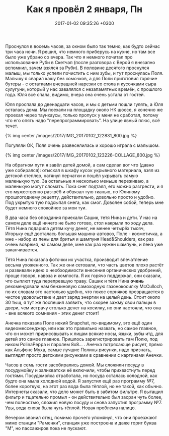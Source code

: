 ﻿---
layout: post
title: "Как я провёл 2 января, Пн"
date: 2017-01-02 09:35:26 +0300
comments: true
categories: 
---
Проснулся в восемь часов, за окном было так темно, как будто сейчас три часа ночи. Я решил, что немного приберусь на кухне, но там все было уже убрано со вчера. Так что я немного почитал про использование Руби в Скетчап (после разговора с Верой я внезапно вспомнил, зачем взялся за Руби). В половине десятого проснулся малыш, мы только успели почистить с ним зубы, и тут проснулась Поля. Малышу я сварил кашу без комочков, а для Поли приготовил горячие бутеры - с остатками вчерашней нарезки со стола и кусочками сыра сулугуни, который у нас завалялся с незапамятных времён, с прошлого года. Юля всё спала, видимо, вчера она очень устала от гостей.

Юля проспала до двенадцати часов, и мы с детьми пошли гулять, а Юля осталась дома. Мы поехали на площадку около НК шоссе, я конечно же проехал через таунхаусы, только пропуск у меня не сработал, потому что его опять надо "перепрограммировать". На улице явный плюс, всё течет.

{% img center /images/2017/IMG_20170102_122831_800.jpg %}

Погуляли ОК, Поля очень развеселилась и хорошо играла с малышом.

{% img center /images/2017/IMG_20170102_123226-COLLAGE_800.jpg %}

На обратном пути я завёл детей домой, а сам сделал вот что (давно уже собирался): отыскал в шкафу кусок укрывного материала, взял из детской степлер, натянул перчатки и пошёл укрывать самую маленькую тую. За остальные я несколько меньше переживаю, а маленькую могут сломать. Пока снег подтаял, его можно разгрести, и я его мужественно разгрёб и обвязал тую тканью, по Юлиному прошлогоднему рецепту, действительно, довольно просто и удобно. Под укрытую тую подсыпал снега, как смог. Доволен собой, теперь мне будет немного спокойнее за мои туи.

В два часа без опоздания приехали Сашик, тетя Нина и дети. У нас на самом деле ещё ничего не было готово, стол накрыли по ходу дела. Тётя Нина подарила детям кучу денег, не менее четырёх тысяч, Игорьку ещё досталась большая машина-автовоз, Поле - косметичка, а мне - набор из пены для бритья и шампуня Head&Shoulders, как раз очень вовремя, на самом деле, мне как раз нужен шампунь, и пена уже заканчивается. 

Тётя Нина показала фоточки их участка, производит впечатление весьма ухоженного. Так же они сетовали, что часть цветов плохо растёт и развивали идею о необходимости внесения органических удобрений, проще говоря, навоза и компоста. Я их горячо поддержал, они сказали, что сыплют туда перепревшую траву. Сашик и тётя Нина __очень__ рекомендовали нам бензиновую самоходную газонокосилку McCulloch, по их словам это настолько удобно, что покос сорняков превращается в чистое удовольствие и дает заряд энергии на целый день. Стоит около 30 тыщ, я тут же поспешил заявить, что скорее зажму свои пальцы в двери, чем истрачу столько денег на косилку, но они настояли, что она - вне всякого сомнения - этих денег стоит!

Анечка показала Поле некий Snapchat, по-видимому, это ещё один видеомессенджер, или как это правильно назвать, но самое главное, что он может пририсовывать к лицам всякие носы, языки, зубы итд, для детей это самое главное. Пришлось зарегистрировать там Полю, под ником PolinaPeppa и паролем 8x8... . Анечка потрясающе рисует, прямо как Альфонс Муха, самые лучшие Полины рисунки, надо признать, выглядят просто детскими рисунками в сравнении с картинами Анечки.

Часов в семь гости засобирались домой. Мы сложили посуду в посудумойку и залихватски её включили, чтобы прихвастнуть перед гостями. Посудомойка отработала, но посуда осталась холодной, как будто она мыла холодной водой. Я запустил ещё раз программу №7, более короткую, на этот раз вода была тёплой, но не такой, как обычно. Интернеты сказали, что дело может быть в забитом фильтре. Я вытащил фильтр и тщательно промыл - он действительно был засран чуть более, чем полностью, сложил новую посуду и снова запустил программу №7. Увы, вода снова была чуть тёплой. Новая проблема налицо.

Вечером звонил отец, помимо прочего упомянул, что они проезжают мимо станции "Раменки", станция уже построена и даже горит буква "М", но пассажиров пока не пускают.